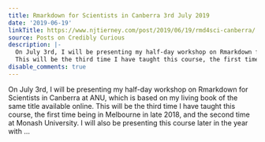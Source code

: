 ```yaml
---
title: Rmarkdown for Scientists in Canberra 3rd July 2019
date: '2019-06-19'
linkTitle: https://www.njtierney.com/post/2019/06/19/rmd4sci-canberra/
source: Posts on Credibly Curious
description: |-
  On July 3rd, I will be presenting my half-day workshop on Rmarkdown for Scientists in Canberra at ANU, which is based on my living book of the same title available online.
  This will be the third time I have taught this course, the first time being in Melbourne in late 2018, and the second time at Monash University. I will also be presenting this course later in the year with ...
disable_comments: true
---
```

On July 3rd, I will be presenting my half-day workshop on Rmarkdown for Scientists in Canberra at ANU, which is based on my living book of the same title available online.
This will be the third time I have taught this course, the first time being in Melbourne in late 2018, and the second time at Monash University. I will also be presenting this course later in the year with ...